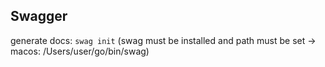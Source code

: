 ## Swagger

generate docs: ```swag init``` (swag must be installed and path must be set -> macos: /Users/user/go/bin/swag)